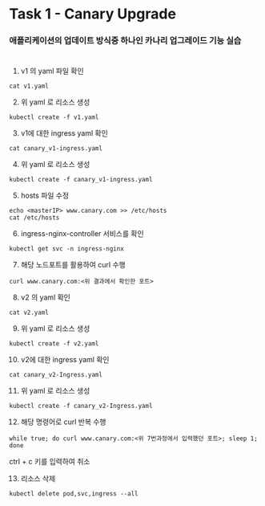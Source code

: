 # Task 1 - Canary Upgrade

### 애플리케이션의 업데이트 방식중 하나인 카나리 업그레이드 기능 실습
#

1. v1 의 yaml 파일 확인
```
cat v1.yaml
```

2. 위 yaml 로 리소스 생성
```
kubectl create -f v1.yaml
```

3. v1에 대한 ingress yaml 확인
```
cat canary_v1-ingress.yaml
```

4. 위 yaml 로 리소스 생성
```
kubectl create -f canary_v1-ingress.yaml
```

5. hosts 파일 수정
```
echo <masterIP> www.canary.com >> /etc/hosts
cat /etc/hosts
```

6. ingress-nginx-controller 서비스를 확인
```
kubectl get svc -n ingress-nginx
```

7. 해당 노드포트를 활용하여 curl 수행
```
curl www.canary.com:<위 결과에서 확인한 포트>
```

8. v2 의 yaml 확인
```
cat v2.yaml
```

9. 위 yaml 로 리소스 생성
```
kubectl create -f v2.yaml
```

10. v2에 대한 ingress yaml 확인
```
cat canary_v2-Ingress.yaml
```

11. 위 yaml 로 리소스 생성
```
kubectl create -f canary_v2-Ingress.yaml
```

12. 해당 명령어로 curl 반복 수행
```
while true; do curl www.canary.com:<위 7번과정에서 입력했던 포트>; sleep 1; done
```
ctrl + c 키를 입력하여 취소

13. 리소스 삭제
```
kubectl delete pod,svc,ingress --all
```
